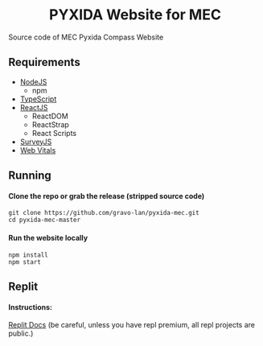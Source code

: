<h1 align="center">PYXIDA Website for MEC</h1>

Source code of MEC Pyxida Compass Website
## Requirements
- [NodeJS](https://nodejs.org/en/)
  - npm
- [TypeScript](https://www.typescriptlang.org/)
- [ReactJS](https://reactjs.org/)
  - ReactDOM
  - ReactStrap
  - React Scripts
- [SurveyJS](https://surveyjs.io/)
- [Web Vitals](https://web.dev/vitals/)

## Running
#### Clone the repo or grab the release (stripped source code)
```shell
git clone https://github.com/gravo-lan/pyxida-mec.git
cd pyxida-mec-master
```
#### Run the website locally
```shell
npm install
npm start
```

## Replit
#### Instructions: ####
[Replit Docs](https://docs.replit.com/category/using-git-on-replit) (be careful, unless you have repl premium, all repl projects are public.)
